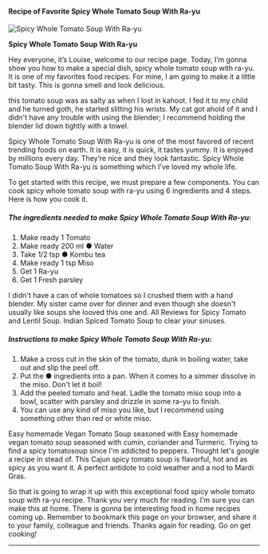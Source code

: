             

#### Recipe of Favorite Spicy Whole Tomato Soup With Ra-yu

![Spicy Whole Tomato Soup With Ra-yu](https://img-global.cpcdn.com/recipes/5661781618851840/751x532cq70/spicy-whole-tomato-soup-with-ra-yu-recipe-main-photo.jpg)

**Spicy Whole Tomato Soup With Ra-yu**

Hey everyone, it’s Louise, welcome to our recipe page. Today, I’m gonna show you how to make a special dish, spicy whole tomato soup with ra-yu. It is one of my favorites food recipes. For mine, I am going to make it a little bit tasty. This is gonna smell and look delicious.

this tomato soup was as salty as when I lost in kahoot. I fed it to my child and he turned goth, he started slitting his wrists. My cat got ahold of it and I didn't have any trouble with using the blender; I recommend holding the blender lid down tightly with a towel.

Spicy Whole Tomato Soup With Ra-yu is one of the most favored of recent trending foods on earth. It is easy, it is quick, it tastes yummy. It is enjoyed by millions every day. They’re nice and they look fantastic. Spicy Whole Tomato Soup With Ra-yu is something which I’ve loved my whole life.

To get started with this recipe, we must prepare a few components. You can cook spicy whole tomato soup with ra-yu using 6 ingredients and 4 steps. Here is how you cook it.

##### The ingredients needed to make Spicy Whole Tomato Soup With Ra-yu:

1.  Make ready 1 Tomato
2.  Make ready 200 ml ● Water
3.  Take 1/2 tsp ● Kombu tea
4.  Make ready 1 tsp Miso
5.  Get 1 Ra-yu
6.  Get 1 Fresh parsley

I didn't have a can of whole tomatoes so I crushed them with a hand blender. My sister came over for dinner and even though she doesn't usually like soups she looved this one and. All Reviews for Spicy Tomato and Lentil Soup. Indian Spiced Tomato Soup to clear your sinuses.

##### Instructions to make Spicy Whole Tomato Soup With Ra-yu:

1.  Make a cross cut in the skin of the tomato, dunk in boiling water, take out and slip the peel off.
2.  Put the ● ingredients into a pan. When it comes to a simmer dissolve in the miso. Don't let it boil!
3.  Add the peeled tomato and heat. Ladle the tomato miso soup into a bowl, scatter with parsley and drizzle in some ra-yu to finish.
4.  You can use any kind of miso you like, but I recommend using something other than red or white miso.

Easy homemade Vegan Tomato Soup seasoned with Easy homemade vegan tomato soup seasoned with cumin, coriander and Turmeric. Trying to find a spicy tomatosoup since I'm addicted to peppers. Thought let's google a recipe in stead of. This Cajun spicy tomato soup is flavorful, hot and as spicy as you want it. A perfect antidote to cold weather and a nod to Mardi Gras.

So that is going to wrap it up with this exceptional food spicy whole tomato soup with ra-yu recipe. Thank you very much for reading. I’m sure you can make this at home. There is gonna be interesting food in home recipes coming up. Remember to bookmark this page on your browser, and share it to your family, colleague and friends. Thanks again for reading. Go on get cooking!

* * *